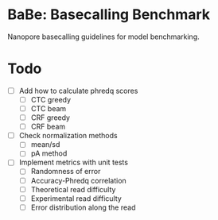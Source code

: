 # BaBe: Basecalling Benchmark

Nanopore basecalling guidelines for model benchmarking.

# Todo

- [ ] Add how to calculate phredq scores
    - [ ] CTC greedy
    - [ ] CTC beam
    - [ ] CRF greedy
    - [ ] CRF beam
- [ ] Check normalization methods
    - [ ] mean/sd
    - [ ] pA method
- [ ] Implement metrics with unit tests
    - [ ] Randomness of error
    - [ ] Accuracy-Phredq correlation
    - [ ] Theoretical read difficulty
    - [ ] Experimental read difficulty
    - [ ] Error distribution along the read